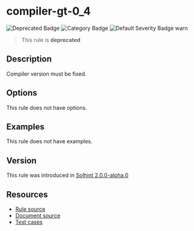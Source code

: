 <!---
This is a dynamically generated file. Do not edit manually.
date:        Sat, 24 Aug 2019 01:45:09 GMT
author:      "Peter Chung <touhonoob@gmail.com>"
--->

# compiler-gt-0_4
![Deprecated Badge](https://img.shields.io/badge/-Deprecated-yellow)
![Category Badge](https://img.shields.io/badge/-Security%20Rules-informational)
![Default Severity Badge warn](https://img.shields.io/badge/Default%20Severity-warn-yellow)
> This rule is **deprecated**


## Description
Compiler version must be fixed.

## Options
This rule does not have options.

## Examples
This rule does not have examples.

## Version
This rule was introduced in [Solhint 2.0.0-alpha.0](https://github.com/protofire/solhint/tree/v2.0.0-alpha.0)

## Resources
- [Rule source](https://github.com/protofire/solhint/tree/master/lib/rules/security/compiler-gt-0_4.js)
- [Document source](https://github.com/protofire/solhint/tree/master/docs/rules/security/compiler-gt-0_4.md)
- [Test cases](https://github.com/protofire/solhint/tree/master/test/rules/security/compiler-gt-0_4.js)
